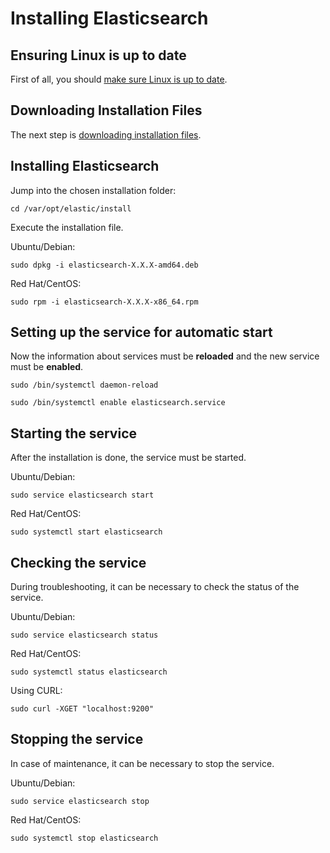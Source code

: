 # Installing Elasticsearch

## Ensuring Linux is up to date

First of all, you should [make sure Linux is up to date](Ensuring-Linux-is-up-to-date.md).

## Downloading Installation Files
The next step is [downloading installation files](Downloading-installation-files.md).

## Installing Elasticsearch
Jump into the chosen installation folder:

`cd /var/opt/elastic/install`  

Execute the installation file.

Ubuntu/Debian:

`sudo dpkg -i elasticsearch-X.X.X-amd64.deb`

Red Hat/CentOS:

`sudo rpm -i elasticsearch-X.X.X-x86_64.rpm`

## Setting up the service for automatic start

Now the information about services must be **reloaded** and the new service must be **enabled**.

`sudo /bin/systemctl daemon-reload`  

`sudo /bin/systemctl enable elasticsearch.service`  

## Starting the service

After the installation is done, the service must be started.  

Ubuntu/Debian:

`sudo service elasticsearch start`  

Red Hat/CentOS:

`sudo systemctl start elasticsearch`  

## Checking the service

During troubleshooting, it can be necessary to check the status of the service.

Ubuntu/Debian:

`sudo service elasticsearch status`

Red Hat/CentOS:

`sudo systemctl status elasticsearch`

Using CURL:

`sudo curl -XGET "localhost:9200"`  

## Stopping the service  

In case of maintenance, it can be necessary to stop the service.

Ubuntu/Debian:

`sudo service elasticsearch stop`

Red Hat/CentOS:

`sudo systemctl stop elasticsearch`
